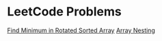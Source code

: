 # LeetCode Problems

[Find Minimum in Rotated Sorted Array](https://github.com/allabakashb/DSA/blob/main/leetcode/Find%20Minimum%20in%20Rotated%20Sorted%20Array.md)
[Array Nesting](https://github.com/allabakashb/DSA/blob/main/leetcode/Array%20Nesting.md)
